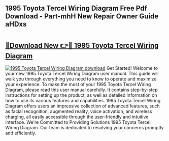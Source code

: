 ## 1995 Toyota Tercel Wiring Diagram Free Pdf Download - Part-mhH New Repair Owner Guide aHDxs

# <h2><a href="http://dfi242.blite.top/?on=1995+Toyota+Tercel+Wiring+Diagram">🔗Download New 👉🔴 1995 Toyota Tercel Wiring Diagram</a></h2>

[![1995 Toyota Tercel Wiring Diagram download](https://i.imgur.com/lujVjoI.png)](http://dfi242.blite.top/?on=1995+Toyota+Tercel+Wiring+Diagram)
Get Started! Welcome to your new 1995 Toyota Tercel Wiring Diagram user manual. This guide will walk you through everything you need to know to operate and maximize your experience. To make the most of your 1995 Toyota Tercel Wiring Diagram, please read this user manual carefully. It contains step-by-step instructions for setting up the product, as well as detailed information on how to use its various features and capabilities. 1995 Toyota Tercel Wiring Diagram offers users an impressive collection of advanced features, such as facial recognition, augmented reality, voice activation, and wireless charging, all easily accessible through the user-friendly and intuitive interface. We're Committed to Providing Solutions 1995 Toyota Tercel Wiring Diagram. Our team is dedicated to resolving your concerns promptly and efficiently.
